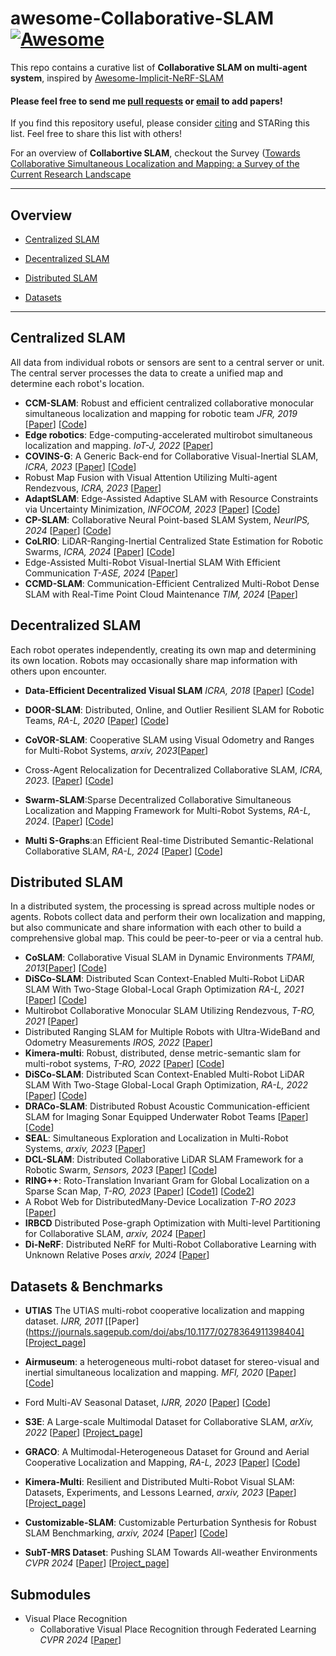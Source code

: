 # awesome-Collaborative-SLAM [![Awesome](https://cdn.rawgit.com/sindresorhus/awesome/d7305f38d29fed78fa85652e3a63e154dd8e8829/media/badge.svg)](https://github.com/sindresorhus/awesome)

This repo contains a curative list of **Collaborative SLAM on multi-agent system**, inspired by [Awesome-Implicit-NeRF-SLAM](https://github.com/DoongLi/awesome-Implicit-NeRF-SLAM) <br>

#### Please feel free to send me [pull requests](https://github.com/Epsilon8854/awesome-Collaborative-SLAM/blob/main/how-to-PR.md) or [email](mailto:epsilon8854@unist.ac.kr) to add papers! <br>

If you find this repository useful, please consider [citing](#citation) and STARing this list. Feel free to share this list with others!

For an overview of **Collabortive SLAM**, checkout the Survey ([Towards Collaborative Simultaneous Localization and Mapping: a Survey of the Current Research Landscape](https://arxiv.org/abs/2108.08325) 

---

## Overview

  - [Centralized SLAM](#centralized-slam)

  - [Decentralized SLAM](#decentralized-slam)

  - [Distributed SLAM](#distributed-slam)
  <!-- - [Platform](#platform) -->
  <!-- <!-- - [Environments](#environments) -->
  - [Datasets](#datasets)


---

## Centralized SLAM
All data from individual robots or sensors are sent to a central server or unit. The central server processes the data to create a unified map and determine each robot's location. 
  * **CCM-SLAM**: Robust and efficient centralized collaborative monocular simultaneous localization and mapping for robotic team *JFR, 2019* [[Paper](https://www.research-collection.ethz.ch/handle/20.500.11850/313259)] [[Code](https://github.com/VIS4ROB-lab/ccm_slam?tab=readme-ov-file)]
  * **Edge robotics**: Edge-computing-accelerated multirobot simultaneous localization and mapping. *IoT-J, 2022* [[Paper](https://ieeexplore.ieee.org/abstract/document/9693970)]
  * **COVINS-G**: A Generic Back-end for Collaborative Visual-Inertial SLAM, *ICRA, 2023* [[Paper](https://ieeexplore.ieee.org/stamp/stamp.jsp?arnumber=9585827)] [[Code](https://github.com/VIS4ROB-lab/covins)]
  * Robust Map Fusion with Visual Attention Utilizing Multi-agent Rendezvous,  *ICRA, 2023* [[Paper](https://ieeexplore.ieee.org/stamp/stamp.jsp?tp=&arnumber=10161072)]
  * **AdaptSLAM**: Edge-Assisted Adaptive SLAM with Resource Constraints via Uncertainty Minimization, *INFOCOM, 2023* [[Paper](https://arxiv.org/abs/2301.04620)] [[Code](https://github.com/i3tyc/AdaptSLAM)]
  * **CP-SLAM**: Collaborative Neural Point-based SLAM System, *NeurIPS, 2024* [[Paper](https://arxiv.org/abs/2311.08013)] [[Code](https://github.com/VIS4ROB-lab/covins)]
  * **CoLRIO**: LiDAR-Ranging-Inertial Centralized State Estimation for Robotic Swarms, *ICRA, 2024* [[Paper](https://arxiv.org/abs/2402.11790)] [[Code](https://github.com/PengYu-team/Co-LRIO)]
  * Edge-Assisted Multi-Robot Visual-Inertial SLAM With Efficient Communication  *T-ASE, 2024* [[Paper](https://ieeexplore.ieee.org/abstract/document/10472967)]
  * **CCMD-SLAM**: Communication-Efficient Centralized Multi-Robot Dense SLAM with Real-Time Point Cloud Maintenance *TIM, 2024* [[Paper](https://ieeexplore.ieee.org/abstract/document/10530544)]
  
## Decentralized SLAM
Each robot operates independently, creating its own map and determining its own location. Robots may occasionally share map information with others upon encounter.
  * **Data-Efficient Decentralized Visual SLAM**  *ICRA, 2018* [[Paper](https://ieeexplore.ieee.org/abstract/document/8461155)] [[Code](https://github.com/uzh-rpg/dslam_open)]

  * **DOOR-SLAM**: Distributed, Online, and Outlier Resilient SLAM for Robotic Teams, *RA-L, 2020* [[Paper](https://arxiv.org/abs/1909.12198)] [[Code](https://github.com/MISTLab/DOOR-SLAM)]
  * **CoVOR-SLAM**: Cooperative SLAM using Visual Odometry and Ranges for Multi-Robot Systems, *arxiv, 2023*[[Paper](https://arxiv.org/abs/2311.12580)]

  * Cross-Agent Relocalization for Decentralized Collaborative SLAM, *ICRA, 2023*. [[Paper](https://ieeexplore.ieee.org/abstract/document/10160941)] [[Code](https://github.com/VIS4ROB-lab/decoSLAM)]  
  * **Swarm-SLAM**:Sparse Decentralized Collaborative Simultaneous Localization and Mapping Framework for Multi-Robot Systems, *RA-L, 2024*. [[Paper](https://arxiv.org/abs/2301.06230)] [[Code](https://github.com/MISTLab/Swarm-SLAM)]
  * **Multi S-Graphs**:an Efficient Real-time Distributed Semantic-Relational Collaborative SLAM, *RA-L, 2024* [[Paper](https://arxiv.org/abs/2401.05152)] [[Code](https://github.com/snt-arg/multi_s_graphs_docker)]

## Distributed SLAM
In a distributed system, the processing is spread across multiple nodes or agents. Robots collect data and perform their own localization and mapping, but also communicate and share information with each other to build a comprehensive global map. This could be peer-to-peer or via a central hub.
  * **CoSLAM**: Collaborative Visual SLAM in Dynamic Environments *TPAMI, 2013*[[Paper](https://ieeexplore.ieee.org/stamp/stamp.jsp?tp=&arnumber=6193110)] [[Code](https://github.com/danping/CoSLAM?tab=readme-ov-file)]
  * **DiSCo-SLAM**: Distributed Scan Context-Enabled Multi-Robot LiDAR SLAM With Two-Stage Global-Local Graph Optimization *RA-L, 2021* [[Paper](https://ieeexplore.ieee.org/abstract/document/9662965)] [[Code](https://github.com/RobustFieldAutonomyLab/DiSCo-SLAM)]
  * Multirobot Collaborative Monocular SLAM Utilizing Rendezvous, *T-RO, 2021* [[Paper](https://ieeexplore.ieee.org/stamp/stamp.jsp?tp=&arnumber=9381949)]
  * Distributed Ranging SLAM for Multiple Robots with Ultra-WideBand and Odometry Measurements *IROS, 2022* [[Paper](https://ieeexplore.ieee.org/abstract/document/9982028)]
  * **Kimera-multi**: Robust, distributed, dense metric-semantic slam for multi-robot systems, *T-RO, 2022* [[Paper](http://ieeexplore.ieee.org/abstract/document/9686955)] [[Code](https://github.com/MIT-SPARK/Kimera-Multi)]
  * **DiSCo-SLAM**: Distributed Scan Context-Enabled Multi-Robot LiDAR SLAM With Two-Stage Global-Local Graph Optimization, *RA-L, 2022* [[Paper](https://ieeexplore.ieee.org/stamp/stamp.jsp?tp=&arnumber=9662965)] [[Code](https://github.com/RobustFieldAutonomyLab/DiSCo-SLAM)]
  * **DRACo-SLAM**: Distributed Robust Acoustic Communication-efficient SLAM for Imaging Sonar Equipped Underwater Robot Teams [[Paper](https://ieeexplore.ieee.org/abstract/document/9981822)] [[Code](https://github.com/jake3991/draco-slam)]
  * **SEAL**: Simultaneous Exploration and Localization in Multi-Robot Systems, *arxiv, 2023* [[Paper](https://arxiv.org/pdf/2306.12623.pdf)] 
  * **DCL-SLAM**: Distributed Collaborative LiDAR SLAM Framework for a Robotic Swarm, *Sensors, 2023* [[Paper](https://ieeexplore.ieee.org/stamp/stamp.jsp?tp=&arnumber=10375928)] [[Code](https://github.com/PengYu-Team/DCL-SLAM)]
  * **RING++**: Roto-Translation Invariant Gram for Global Localization on a Sparse Scan Map, *T-RO, 2023* [[Paper](https://ieeexplore.ieee.org/document/10224330)] [[Code1](https://github.com/lus6-Jenny/RING)] [[Code2](https://github.com/MaverickPeter/MR_SLAM)] 
  * A Robot Web for DistributedMany-Device Localization *T-RO 2023* [[Paper](https://ieeexplore.ieee.org/abstract/document/10286058)]
  * **IRBCD** Distributed Pose-graph Optimization with Multi-level Partitioning for Collaborative SLAM, *arxiv, 2024* [[Paper](https://arxiv.org/abs/2401.01657)]
  * **Di-NeRF**: Distributed NeRF for Multi-Robot Collaborative Learning with Unknown Relative Poses *arxiv, 2024* [[Paper](https://arxiv.org/abs/2402.01485)]


  <!-- ### Multimodal -->

<!-- ## Platform

## Environments -->

## Datasets & Benchmarks
 * **UTIAS** The UTIAS multi-robot cooperative localization and mapping dataset. *IJRR, 2011* [[Paper](https://journals.sagepub.com/doi/abs/10.1177/0278364911398404] [[Project_page](http://asrl.utias.utoronto.ca/datasets/mrclam/)]
 * **Airmuseum**: a heterogeneous multi-robot dataset for stereo-visual and inertial simultaneous localization and mapping. *MFI, 2020* [[Paper](https://ieeexplore.ieee.org/abstract/document/9235257/)] [[Code](https://github.com/AirMuseumDataset/AirMuseumDataset)]

  * Ford Multi-AV Seasonal Dataset, *IJRR, 2020* [[Paper](https://github.com/Ford/AVData)] [[Code](https://journals.sagepub.com/doi/full/10.1177/0278364920961451)]
  * **S3E**: A Large-scale Multimodal Dataset for Collaborative SLAM, *arXiv, 2022* [[Paper](https://arxiv.org/abs/2210.13723)] [[Project_page](https://github.com/PengYu-Team/S3E)]
  * **GRACO**: A Multimodal-Heterogeneous Dataset for Ground and Aerial Cooperative Localization and Mapping, *RA-L, 2023* [[Paper](https://ieeexplore.ieee.org/stamp/stamp.jsp?tp=&arnumber=10008011)] [[Code](https://github.com/SYSU-RoboticsLab/GrAco?tab=readme-ov-file#a-multimodal-heterogeneous-dataset-for-ground-and-aerial-cooperative-localization-and-mapping)]
  
  * **Kimera-Multi**: Resilient and Distributed Multi-Robot Visual SLAM: Datasets, Experiments, and Lessons Learned, *arxiv, 2023* [[Paper](https://arxiv.org/abs/2304.04362)] [[Project_page](https://github.com/MIT-SPARK/Kimera-Multi-Data)]
  * **Customizable-SLAM**: Customizable Perturbation Synthesis for Robust SLAM Benchmarking, *arxiv, 2024* [[Paper](https://arxiv.org/abs/2402.08125)] [[Code](https://github.com/Xiaohao-Xu/SLAM-under-Perturbation)] 
  * **SubT-MRS Dataset**: Pushing SLAM Towards All-weather Environments *CVPR 2024* [[Paper](https://arxiv.org/pdf/2307.07607.pdf)] [[Project_page](https://sairlab.org/datasets/subtmrs)]

## Submodules
- Visual Place Recognition
  * Collaborative Visual Place Recognition through Federated Learning *CVPR 2024* [[Paper](https://openaccess.thecvf.com/content/CVPR2024W/FedVision-2024/html/Dutto_Collaborative_Visual_Place_Recognition_through_Federated_Learning_CVPRW_2024_paper.html)] 
